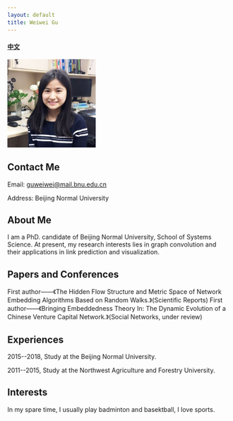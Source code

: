 ```yaml
---
layout: default
title: Weiwei Gu
---
```


#### [中文](https://bnusss.github.io/person/gu-wei-wei-zh.html)


<img src="/img/people/guweiwei.png" height="200px" width="200px" />


## Contact Me

Email: guweiwei@mail.bnu.edu.cn

Address: Beijing Normal University


## About Me

I am a PhD. candidate of Beijing Normal University, School of Systems Science. At present, my research interests lies in graph convolution and their applications in link prediction and visualization.

## Papers and Conferences

First author——《The Hidden Flow Structure and Metric Space of Network Embedding Algorithms Based on Random Walks.》(Scientific Reports)
First author——《Bringing Embeddedness Theory In: The Dynamic Evolution of a Chinese Venture Capital Network.》(Social Networks, under review) 

## Experiences

2015--2018, Study at the Beijing Normal University. 

2011--2015, Study at the Northwest Agriculture and Forestry University.

## Interests

In my spare time, I usually play badminton and basektball, I love sports.